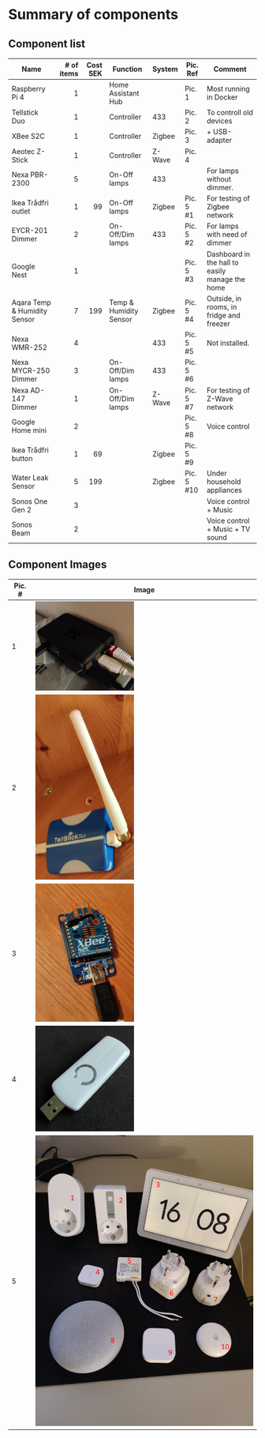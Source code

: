 # Summary of components
## Component list

| Name                         | # of items | Cost SEK | Function               | System | Pic. Ref   | Comment                                         |
| ---------------------------- | ---------: | -------: | ---------------------- | ------ | ---------- | ----------------------------------------------- |
| Raspberry Pi 4               |          1 |          | Home Assistant Hub     |        | Pic. 1     | Most running in Docker                          |
| Tellstick Duo                |          1 |          | Controller             | 433    | Pic. 2     | To controll old devices                         |
| XBee S2C                     |          1 |          | Controller             | Zigbee | Pic. 3     | + USB-adapter                                   |
| Aeotec Z-Stick               |          1 |          | Controller             | Z-Wave | Pic. 4     |                                                 |
| Nexa PBR-2300                |          5 |          | On-Off lamps           | 433    |            | For lamps without dimmer.                       |
| Ikea Trådfri outlet          |          1 |       99 | On-Off lamps           | Zigbee | Pic. 5 #1  | For testing of Zigbee network                   |
| EYCR-201 Dimmer              |          2 |          | On-Off/Dim lamps       | 433    | Pic. 5 #2  | For lamps with need of dimmer                   |
| Google Nest                  |          1 |          |                        |        | Pic. 5 #3  | Dashboard in the hall to easily manage the home |
| Aqara Temp & Humidity Sensor |          7 |      199 | Temp & Humidity Sensor | Zigbee | Pic. 5 #4  | Outside, in rooms, in fridge and freezer        |
| Nexa WMR-252                 |          4 |          |                        | 433    | Pic. 5 #5  | Not installed.                                  |
| Nexa MYCR-250 Dimmer         |          3 |          | On-Off/Dim lamps       | 433    | Pic. 5 #6  |                                                 |
| Nexa AD-147 Dimmer           |          1 |          | On-Off/Dim lamps       | Z-Wave | Pic. 5 #7  | For testing of Z-Wave network                   |
| Google Home mini             |          2 |          |                        |        | Pic. 5 #8  | Voice control                                   |
| Ikea Trådfri button          |          1 |       69 |                        | Zigbee | Pic. 5 #9  |                                                 |
| Water Leak Sensor            |          5 |      199 |                        | Zigbee | Pic. 5 #10 | Under household appliances                      |
| Sonos One Gen 2              |          3 |          |                        |        |            | Voice control + Music                           |
| Sonos Beam                   |          2 |          |                        |        |            | Voice control + Music + TV sound                |

## Component Images

| Pic. # | Image                                           |
| ------ | ----------------------------------------------- |
| 1      | <img src="media/raspberrypi.jpg" width="200">   |
| 2      | <img src="media/tellstick_duo.jpg" width="200"> |
| 3      | <img src="media/xbee_s2c.jpg" width="200">      |
| 4      | <img src="media/aeotec_zwave.png" width="200">  |
| 5      | <img src="media/components.jpg" width="600">    |